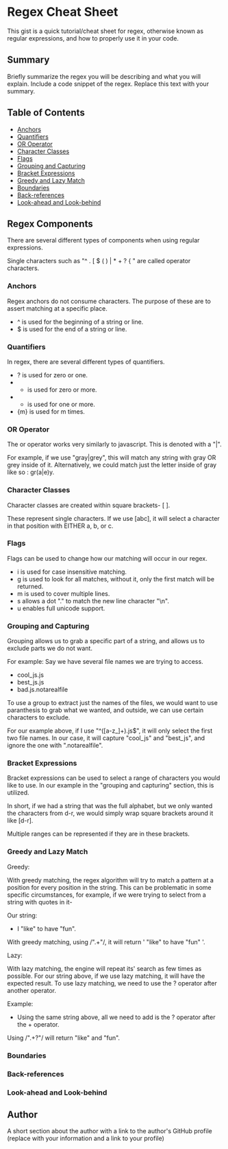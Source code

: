 # Regex Cheat Sheet

This gist is a quick tutorial/cheat sheet for regex, otherwise known as regular expressions, and how to properly use it in your code.

## Summary

Briefly summarize the regex you will be describing and what you will explain. Include a code snippet of the regex. Replace this text with your summary.

## Table of Contents

- [Anchors](#anchors)
- [Quantifiers](#quantifiers)
- [OR Operator](#or-operator)
- [Character Classes](#character-classes)
- [Flags](#flags)
- [Grouping and Capturing](#grouping-and-capturing)
- [Bracket Expressions](#bracket-expressions)
- [Greedy and Lazy Match](#greedy-and-lazy-match)
- [Boundaries](#boundaries)
- [Back-references](#back-references)
- [Look-ahead and Look-behind](#look-ahead-and-look-behind)

## Regex Components

There are several different types of components when using regular expressions. 

Single characters such as "^ . [ $ ( ) | * + ? { \" are called operator characters. 

### Anchors

Regex anchors do not consume characters. The purpose of these are to assert matching at a specific place.

- ^ is used for the beginning of a string or line.
- $ is used for the end of a string or line.

### Quantifiers

In regex, there are several different types of quantifiers.

- ? is used for zero or one.
- * is used for zero or more.
- + is used for one or more.
- {m} is used for m times.

### OR Operator

The or operator works very similarly to javascript. This is denoted with a "|".

For example, if we use "gray|grey", this will match any string with gray OR grey inside of it.
Alternatively, we could match just the letter inside of gray like so : gr(a|e)y.

### Character Classes

Character classes are created within square brackets- [ ].

These represent single characters. If we use [abc], it will select a character in that position with EITHER a, b, or c.

### Flags

Flags can be used to change how our matching will occur in our regex.

- i is used for case insensitive matching.
- g is used to look for all matches, without it, only the first match will be returned.
- m is used to cover multiple lines.
- s allows a dot "." to match the new line character "\n".
- u enables full unicode support.

### Grouping and Capturing

Grouping allows us to grab a specific part of a string, and allows us to exclude parts we do not want.

For example:
Say we have several file names we are trying to access.
- cool_js.js
- best_js.js
- bad.js.notarealfile

To use a group to extract just the names of the files, we would want to use paranthesis to grab what we wanted, and outside, we can use certain characters to exclude.

For our example above, if I use "^([a-z_]+)\.js$", it will only select the first two file names. In our case, it will capture "cool_js" and "best_js", and ignore the one with ".notarealfile".

### Bracket Expressions

Bracket expressions can be used to select a range of characters you would like to use. In our example in the "grouping and capturing" section, this is utilized.

In short, if we had a string that was the full alphabet, but we only wanted the characters from d-r, we would simply wrap square brackets around it like [d-r].

Multiple ranges can be represented if they are in these brackets.

### Greedy and Lazy Match

Greedy:

With greedy matching, the regex algorithm will try to match a pattern at a position for every position in the string.
This can be problematic in some specific circumstances, for example, if we were trying to select from a string with quotes in it-

Our string:
- I "like" to have "fun".

With greedy matching, using /".+"/, it will return ' "like" to have "fun" '.

Lazy:

With lazy matching, the engine will repeat its' search as few times as possible. For our string above, if we use lazy matching, it will have the expected result.
To use lazy matching, we need to use the ? operator after another operator. 

Example:
- Using the same string above, all we need to add is the ? operator after the + operator.

Using /".+?"/ will return "like" and "fun".

### Boundaries

### Back-references

### Look-ahead and Look-behind

## Author

A short section about the author with a link to the author's GitHub profile (replace with your information and a link to your profile)